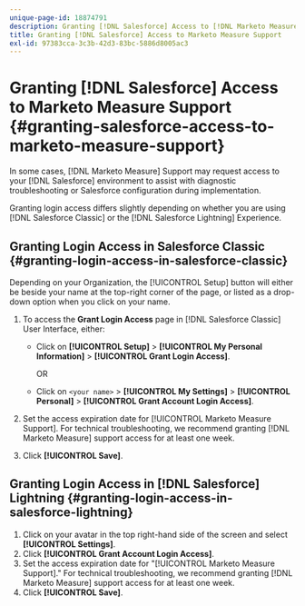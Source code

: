 ```yaml
---
unique-page-id: 18874791
description: Granting [!DNL Salesforce] Access to [!DNL Marketo Measure] Support - [!DNL Marketo Measure] - Product Documentation
title: Granting [!DNL Salesforce] Access to Marketo Measure Support
exl-id: 97383cca-3c3b-42d3-83bc-5886d8005ac3
---
```

# Granting [!DNL Salesforce] Access to Marketo Measure Support {#granting-salesforce-access-to-marketo-measure-support}

In some cases, [!DNL Marketo Measure] Support may request access to your [!DNL Salesforce] environment to assist with diagnostic troubleshooting or Salesforce configuration during implementation.

Granting login access differs slightly depending on whether you are using [!DNL Salesforce Classic] or the [!DNL Salesforce Lightning] Experience.

## Granting Login Access in Salesforce Classic {#granting-login-access-in-salesforce-classic}

Depending on your Organization, the [!UICONTROL Setup] button will either be beside your name at the top-right corner of the page, or listed as a drop-down option when you click on your name.

1. To access the **Grant Login Access** page in [!DNL Salesforce Classic] User Interface, either:

   * Click on **[!UICONTROL Setup]** > **[!UICONTROL My Personal Information]** > **[!UICONTROL Grant Login Access]**.

      OR

   * Click on `<your name>` > **[!UICONTROL My Settings]** > **[!UICONTROL Personal]** > **[!UICONTROL Grant Account Login Access]**.

1. Set the access expiration date for [!UICONTROL Marketo Measure Support]. For technical troubleshooting, we recommend granting [!DNL Marketo Measure] support access for at least one week.
1. Click **[!UICONTROL Save]**.

## Granting Login Access in [!DNL Salesforce] Lightning {#granting-login-access-in-salesforce-lightning}

1. Click on your avatar in the top right-hand side of the screen and select **[!UICONTROL Settings]**.
1. Click **[!UICONTROL Grant Account Login Access]**.
1. Set the access expiration date for "[!UICONTROL Marketo Measure Support]." For technical troubleshooting, we recommend granting [!DNL Marketo Measure] support access for at least one week.
1. Click **[!UICONTROL Save]**.
